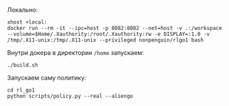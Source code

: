 Локально:
```
xhost +local:
docker run --rm -it --ipc=host -p 8082:8082 --net=host -v .:/workspace --volume=$Home/.Xauthority:/root/.Xauthority:rw -e DISPLAY=:1.0 -v /tmp/.X11-unix:/tmp/.X11-unix --privileged nonpenguin/rlgo1 bash
```
Внутри докера в директории `/home` запускаем:
```
./build.sh
```

Запускаем саму политику:
```
cd rl_go1
python scripts/policy.py --real --aliengo
```